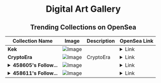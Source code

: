 <div align="center">

# Digital Art Gallery

## Trending Collections on OpenSea

| Collection Name                       | Image                                                                                     | Description                       | OpenSea Link                                                                                          |
|---------------------------------------|-------------------------------------------------------------------------------------------|-----------------------------------|--------------------------------------------------------------------------------------------------------|
| **Kek** | ![Image](https://i.seadn.io/s/raw/files/b66067be440f784841df245c9590c87d.jpg?w=500&auto=format?w=200&auto=format) |  | <details><summary>Link</summary>[Kek](https://opensea.io/collection/kek-78)</details> |
| **CryptoEra** | ![Image](https://i.seadn.io/s/raw/files/74c806b5f21d0ccecd9f8f77964d63af.jpg?w=500&auto=format?w=200&auto=format) | CryptoEra | <details><summary>Link</summary>[CryptoEra](https://opensea.io/collection/cryptoera-2)</details> |
| **<details><summary>458605's Follow...</summary>458605's Follower</details>** | ![Image](https://i.seadn.io/s/raw/files/19f9f090920392cc3650cbdf4361755b.png?w=500&auto=format?w=200&auto=format) |  | <details><summary>Link</summary>[458605's Follower](https://opensea.io/collection/458605-s-follower)</details> |
| **<details><summary>458611's Follow...</summary>458611's Follower</details>** | ![Image](https://i.seadn.io/s/raw/files/19f9f090920392cc3650cbdf4361755b.png?w=500&auto=format?w=200&auto=format) |  | <details><summary>Link</summary>[458611's Follower](https://opensea.io/collection/458611-s-follower)</details> |

</div>